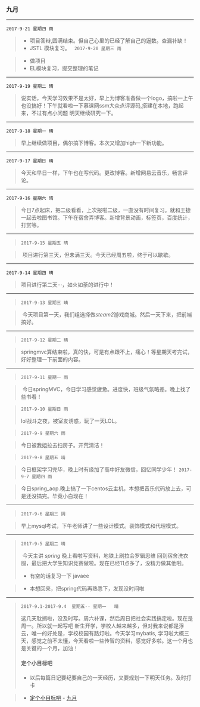 ### 九月
---
`2017-9-21 星期四 雨`

> - 项目答辩,圆满结束。但自己心里的已经了解自己的逼数。查漏补缺！
> - JSTL 模块复习。  
`2017-9-20 星期三 雨`

> - 做项目
> - EL模块复习，提交整理的笔记
---
`2017-9-19 星期二 晴`

> 说实话，今天学习效果不是太好，早上为博客准备做一个logo，搞啦一上午也没搞好！下午就看啦一下慕课网ssm大众点评源码,搭建在本地，跑起来，不过有点小问题
> 明天继续研究一下。
---
`2017-9-18 星期一 晴`

> 早上继续做项目，偶尔搞下博客。本次又增加high一下新功能。
--- 
`2017-9-17 星期日 晴`

> 今天和早日一样，下午也在写代码。更改博客。新增网易云音乐，畅言评论。
---
`2017-9-16 星期六 晴`

> 今日7点起床，把二级看看，上次报啦二级，一直没有时间复习。就和王捷一起去啦图书馆。下午在宿舍弄博客。新增背景动画，标签页，百度统计，打赏等。
---
> `2017-9-15 星期五 晴`

>  项目进行第三天，但未满三天。今天已经周五啦，终于可以歇歇。
---
 `2017-9-14 星期四 晴`
 
>  项目进行第二天···，如火如荼的进行中！
---

> `2017-9-13 星期三 晴`

>  今天项目第一天，我们组选择做*steam2*游戏商城。然后一天下来，把前端搞好。
---

> `2017-9-12 星期二 晴`

>  springmvc算结束啦，真的快，可是有点跟不上，痛心！等星期天考完试，好好整理一下前面的内容。
---
> `2017-9-11 星期一 雨`

>  今日springMVC，今日学习感觉疲惫。进度快，班级气氛略差。晚上找了些书看！


> `2017-9-10 星期日 雨`
> 
> lol战斗之夜，被室友诱惑，玩了一天LOL。


> `2017-9-9 星期六 雨`

> 今日被我姐拉去扫房子。开荒清洁！

> `2017-9-8 星期五 晴`

> 今日框架学习完毕，晚上时有缘加了高中好友微信，回忆同学少年！
> `2017-9-7 星期四 雨`

> 今日spring_aop.晚上搞了一下centos云主机，本想把音乐代码放上去，可是还没搞完。毕竟小白现在！
---
> `2017-9-6 星期三 阴`

> 早上mysql考试，下午老师讲了一些设计模式。装饰模式和代理模式。
---
> `2017-9-5 星期二 晴`
> 
>  今天主讲 _spring_ 晚上看啦写资料，地铁上刷拉会罗辑思维 回到宿舍洗衣服，最后把大学生知识竞赛做啦。现在已经11点多了，没精力做其他啦。
>  * 有空的话复习一下 javaee

>  - 本想回来，把spring代码再熟悉下，发现没时间啦
---

> `2017-9.1-2017-9.4  星期五-- 星期一   晴`
> 
> 这几天耽搁啦，没及时写。周六补课，然后周日把社会实践搞定啦。现在是周一。所以就一起写吧
> 新生开学，学校人越来越多，但对我来说都是浮云，唯一的好处是，学校校园有路灯啦。今天学习mybatis,
> 学习啦大概三天，感觉之前不太懂，今天看啦一些传智的资料，感觉好多啦。这一个月也是关键的一个月，加油！
> #### 定个小目标吧
> - 以后每篇日记要纪要自己的一天经历，又要规划一下明天任务。及时打卡

> - [定个小目标吧](september.md/定个小目标吧)
> - [九月](september.md/九月)

